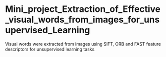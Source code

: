 # Mini_project_Extraction_of_Effective_visual_words_from_images_for_unsupervised_Learning
Visual words were extracted from images using SIFT, ORB and FAST feature descriptors for unsupervised learning tasks. 
